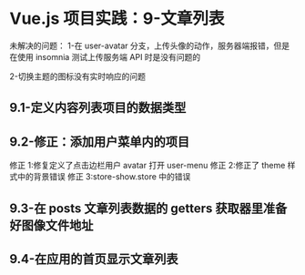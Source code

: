 # Vue.js 项目实践：9-文章列表

未解决的问题：
1-在 user-avatar 分支，上传头像的动作，服务器端报错，但是在使用 insomnia 测试上传服务端 API 时是没有问题的

2-切换主题的图标没有实时响应的问题

## 9.1-定义内容列表项目的数据类型

## 9.2-修正：添加用户菜单内的项目

修正 1:修复定义了点击边栏用户 avatar 打开 user-menu
修正 2:修正了 theme 样式中的背景错误
修正 3:store-show.store 中的错误

## 9.3-在 posts 文章列表数据的 getters 获取器里准备好图像文件地址

## 9.4-在应用的首页显示文章列表
